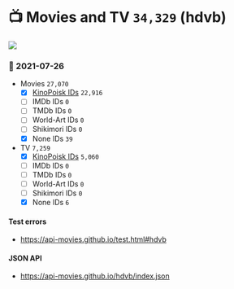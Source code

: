 # :tv: Movies and TV `34,329` (hdvb)

<a href="https://API-Movies.github.io"><img src="https://API-Movies.github.io/banner.png?cache"></a>

### :date: 2021-07-26
- Movies `27,070`
  - [x] <a href="https://API-Movies.github.io/hdvb/movie_kinopoisk_ids.json">KinoPoisk IDs</a> `22,916`
  - [ ] IMDb IDs `0`
  - [ ] TMDb IDs `0`
  - [ ] World-Art IDs `0`
  - [ ] Shikimori IDs `0`
  - [x] None IDs `39`
- TV `7,259`
  - [x] <a href="https://API-Movies.github.io/hdvb/tv_kinopoisk_ids.json">KinoPoisk IDs</a> `5,060`
  - [ ] IMDb IDs `0`
  - [ ] TMDb IDs `0`
  - [ ] World-Art IDs `0`
  - [ ] Shikimori IDs `0`
  - [x] None IDs `6`
#### Test errors
- <a href='https://api-movies.github.io/test.html#hdvb'>https://api-movies.github.io/test.html#hdvb</a>
#### JSON API
- <a href='https://api-movies.github.io/hdvb/index.json'>https://api-movies.github.io/hdvb/index.json</a>
